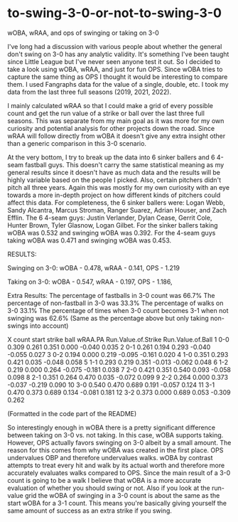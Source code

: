 # to-swing-3-0-or-not-to-swing-3-0
wOBA, wRAA, and ops of swinging or taking on 3-0

I've long had a discussion with various people about whether the general don't swing on 3-0 has any analytic validity. It's something I've been taught since Little
League but I've never seen anyone test it out. 
So I decided to take a look using wOBA, wRAA, and just for fun OPS. Since wOBA tries to capture the same thing as OPS I thought it would be interesting to compare
them. I used Fangraphs data for the value of a single, double, etc. I took my data from the last three full seasons (2019, 2021, 2022). 

I mainly calculated wRAA so that I could make a grid of every possible count and get the run value of a strike or ball over the last three full seasons. This was 
separate from my main goal as it was more for my own curiosity and potential analysis for other projects down the road. Since wRAA will follow directly from wOBA
it doesn't give any extra insight other than a generic comparison in this 3-0 scenario. 

At the very bottom, I try to break up the data into 6 sinker ballers and 6 4-seam fastball guys. This doesn't carry the same statistical meaning as my general
results since it doesn't have as much data and the results will be highly variable based on the people I picked. Also, certain pitchers didn't pitch all three
years. Again this was mostly for my own curiosity with an eye towards a more in-depth project on how different kinds of pitchers could affect this data. For 
completeness, the 6 sinker ballers were: Logan Webb, Sandy Alcantra, Marcus Stroman, Ranger Suarez, Adrian Houser, and Zach Efflin. The 6 4-seam guys: Justin
Verlander, Dylan Cease, Gerrit Cole, Hunter Brown, Tyler Glasnow, Logan Gilbet. For the sinker ballers taking wOBA was 0.532 and swinging wOBA was 0.392. For the 
4-seam guys taking wOBA was 0.471 and swinging wOBA was 0.453.


RESULTS:

Swinging on 3-0:
wOBA - 0.478,
wRAA - 0.141,
OPS - 1.219

Taking on 3-0:
wOBA - 0.547, 
wRAA - 0.197,
OPS - 1.186,

Extra Results:
The percentage of fastballs in 3-0 count was 66.7%
The percentage of non-fastball in 3-0 was 33.3%
The percentage of walks on 3-0 33.1%
The percentage of times when 3-0 count becomes 3-1 when not swinging was 62.6% (Same as the percentage above but only taking non-swings into account)

X count start strike  ball wRAA.PA Run.Value.of.Strike Run.Value.of.Ball
1   0-0 0.309  0.261 0.351   0.000              -0.040             0.035
2   0-1 0.261  0.194 0.293  -0.040              -0.055             0.027
3   0-2 0.194  0.000 0.219  -0.095              -0.161             0.020
4   1-0 0.351  0.293 0.421   0.035              -0.048             0.058
5   1-1 0.293  0.219 0.351  -0.013              -0.062             0.048
6   1-2 0.219  0.000 0.264  -0.075              -0.181             0.038
7   2-0 0.421  0.351 0.540   0.093              -0.058             0.098
8   2-1 0.351  0.264 0.470   0.035              -0.072             0.099
9   2-2 0.264  0.000 0.373  -0.037              -0.219             0.090
10  3-0 0.540  0.470 0.689   0.191              -0.057             0.124
11  3-1 0.470  0.373 0.689   0.134              -0.081             0.181
12  3-2 0.373  0.000 0.689   0.053              -0.309             0.262

(Formatted in the code part of the README)

So interestingly enough in wOBA there is a pretty significant difference between taking on 3-0 vs. not taking. In this case, wOBA supports taking. However, OPS 
actually favors swinging on 3-0 albeit by a small amount. The reason for this comes from why wOBA was created in the first place. OPS undervalues OBP and therefore
undervalues walks. wOBA by contrast attempts to treat every hit and walk by its actual worth and therefore more accurately evaluates walks compared to OPS. Since
the main result of a 3-0 count is going to be a walk I believe that wOBA is a more accurate evaluation of whether you should swing or not. Also if you look at the
run-value grid the wOBA of swinging in a 3-0 count is about the same as the start wOBA for a 3-1 count. This means you're basically giving yourself the same amount
of success as an extra strike if you swing. 

